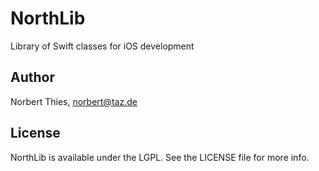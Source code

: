 # NorthLib

Library of Swift classes for iOS development

## Author

Norbert Thies, norbert@taz.de

## License

NorthLib is available under the LGPL. See the LICENSE file for more info.
